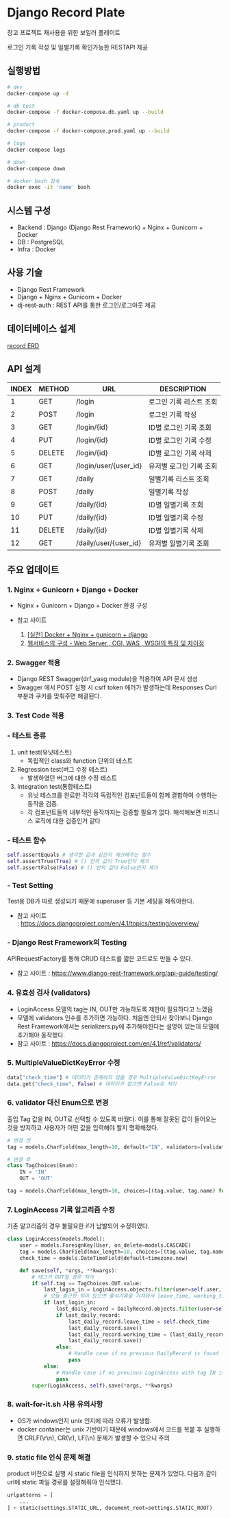 # Django Record Plate

장고 프로젝트 재사용을 위한 보일러 플레이트

로그인 기록 작성 및 일별기록 확인가능한 RESTAPI 제공

## 실행방법

```Bash
# dev
docker-compose up -d

# db test
docker-compose -f docker-compose.db.yaml up --build

# product
docker-compose -f docker-compose.prod.yaml up --build

# logs
docker-compose logs

# down
docker-compose down

# docker bash 접속
docker exec -it 'name' bash
```

## 시스템 구성

- Backend : Django (Django Rest Framework)  + Nginx + Gunicorn + Docker
- DB : PostgreSQL
- Infra : Docker

## 사용 기술

- Django Rest Framework
- Django + Nginx + Gunicorn + Docker
- dj-rest-auth : REST API를 통한 로그인/로그아웃 제공

## 데이터베이스 설계

[record ERD](https://www.erdcloud.com/d/RACtxBeL3C63ePSM8)

## API 설계

| INDEX | METHOD | URL                   | DESCRIPTION             |
| ----- | ------ | --------------------- | ----------------------- |
| 1     | GET    | /login                | 로그인 기록 리스트 조회 |
| 2     | POST   | /login                | 로그인 기록 작성        |
| 3     | GET    | /login/{id}           | ID별 로그인 기록 조회   |
| 4     | PUT    | /login/{id}           | ID별 로그인 기록 수정   |
| 5     | DELETE | /login/{id}           | ID별 로그인 기록 삭제   |
| 6     | GET    | /login/user/{user_id} | 유저별 로그인 기록 조회 |
| 7     | GET    | /daily                | 일별기록 리스트 조회    |
| 8     | POST   | /daily                | 일별기록 작성           |
| 9     | GET    | /daily/{id}           | ID별 일별기록 조회      |
| 10    | PUT    | /daily/{id}           | ID별 일별기록 수정      |
| 11    | DELETE | /daily/{id}           | ID별 일별기록 삭제      |
| 12    | GET    | /daily/user/{user_id} | 유저별 일별기록 조회    |

## 주요 업데이트

### 1. Nginx + Gunicorn + Django + Docker

- Nginx + Gunicorn + Django + Docker 환경 구성

- 참고 사이트
  1. [[실전] Docker + Nginx + gunicorn + django](https://velog.io/@masterkorea01/Docker-Nginx-gunicorn-django)
  2. [웹서비스의 구성 - Web Server , CGI, WAS , WSGI의 특징 및 차이점](https://my-repo.tistory.com/20?category=918048)

### 2. Swagger 적용

- Django REST Swagger(drf_yasg module)을 적용하여 API 문서 생성
- Swagger 에서 POST 실행 시 csrf token 에러가 발생하는데 Responses Curl 부분과 쿠키를 맞춰주면 해결된다.

### 3. Test Code 적용

### - 테스트 종류

1. unit test(유닛테스트)
   - 독립적인 class와 function 단위의 테스트
2. Regression test(버그 수정 테스트)
   - 발생하였던 버그에 대한 수정 테스트
3. Integration test(통합테스트)
   - 유닛 테스크를 완료한 각각의 독립적인 컴포넌트들이 함께 결합하여 수행하는 동작을 검증.
   - 각 컴포넌트들의 내부적인 동작까지는 검증할 필요가 없다. 해석해보면 비즈니스 로직에 대한 검증인거 같다

### - 테스트 함수

```python
self.assertEquals # 생각한 값과 같은지 체크해주는 함수
self.assertTrue(True) # () 안의 값이 True인지 체크
self.assertFalse(False) # () 안의 값이 False인지 체크
```

### - Test Setting

Test용 DB가 따로 생성되기 때문에 superuser 등 기본 세팅을 해줘야한다.

- 참고 사이트 : https://docs.djangoproject.com/en/4.1/topics/testing/overview/

### - Django Rest Framework의 Testing

APIRequestFactory를 통해 CRUD 테스트를 짧은 코드로도 만들 수 있다.

- 참고 사이트 : https://www.django-rest-framework.org/api-guide/testing/

### 4. 유효성 검사 (validators)

- LoginAccess 모델의 tag는 IN, OUT만 가능하도록 제한이 필요하다고 느꼈음
- 모델에 validators 인수를 추가하면 가능하다. 처음엔 안되서 찾아보니 Django Rest Framework에서는 serializers.py에 추가해야한다는 설명이 있는데 모델에 추가해야 동작했다.
- 참고 사이트 : https://docs.djangoproject.com/en/4.1/ref/validators/

### 5. MultipleValueDictKeyError 수정

```python
data["check_time"] # 데이터가 존재하지 않을 경우 MultipleValueDictKeyError
data.get("check_time", False) # 데이터가 없으면 False로 처리
```

### 6. validator 대신 Enum으로 변경

출입 Tag 값을 IN, OUT로 선택할 수 있도록 바꿨다. 이를 통해 잘못된 값이 들어오는 것을 방지하고 사용자가 어떤 값을 입력해야 할지 명확해졌다.

```python
# 변경 전
tag = models.CharField(max_length=10, default="IN", validators=[validate_tag])

# 변경 후
class TagChoices(Enum):
    IN = 'IN'
    OUT = 'OUT'

tag = models.CharField(max_length=10, choices=[(tag.value, tag.name) for tag in TagChoices], default=TagChoices.IN.value)
```

### 7. LoginAccess 기록 알고리즘 수정

기존 알고리즘의 경우 불필요한 if가 남발되어 수정하였다.

```python
class LoginAccess(models.Model):
    user = models.ForeignKey(User, on_delete=models.CASCADE)
    tag = models.CharField(max_length=10, choices=[(tag.value, tag.name) for tag in TagChoices], default=TagChoices.IN.value)
    check_time = models.DateTimeField(default=timezone.now)

    def save(self, *args, **kwargs):
        # 태그가 OUT일 경우 처리
        if self.tag == TagChoices.OUT.value:
            last_login_in = LoginAccess.objects.filter(user=self.user, tag=TagChoices.IN.value).order_by('-check_time').first()
            # 오늘 출근한 적이 있으면 출석기록을 가져와서 leave_time, working_time 계산 후 저장한다.
            if last_login_in:
                last_daily_record = DailyRecord.objects.filter(user=self.user, date=last_login_in.check_time.date()).first()
                if last_daily_record:
                    last_daily_record.leave_time = self.check_time
                    last_daily_record.save()
                    last_daily_record.working_time = (last_daily_record.leave_time - last_daily_record.go_time).seconds // 3600
                    last_daily_record.save()
                else:
                    # Handle case if no previous DailyRecord is found
                    pass
            else:
                # Handle case if no previous LoginAccess with tag IN is found
                pass
        super(LoginAccess, self).save(*args, **kwargs)
```

### 8. wait-for-it.sh 사용 유의사항

- OS가 windows인지 unix 인지에 따라 오류가 발생함.
- docker container는 unix 기반이기 때문에 windows에서 코드를 복붙 후 실행하면 CRLF(\r\n), CR(\r), LF(\n) 문제가 발생할 수 있으니 주의

### 9. static file 인식 문제 해결

product 버전으로 실행 시 static file을 인식하지 못하는 문제가 있었다.
다음과 같이 url에 static 파일 경로를 설정해줘야 인식했다.

```python
urlpatterns = [
    ...
] + static(settings.STATIC_URL, document_root=settings.STATIC_ROOT)
```
